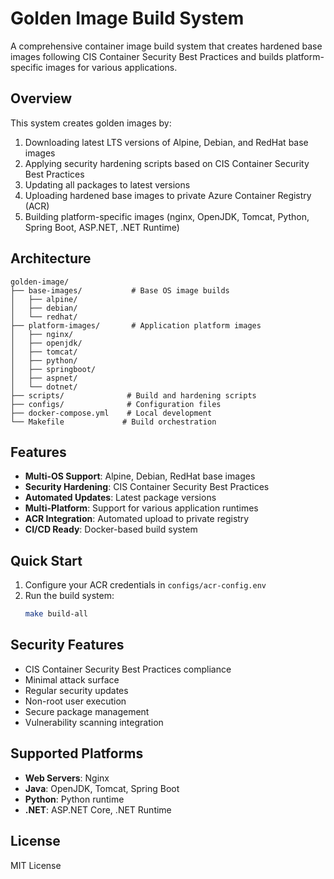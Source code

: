 # Golden Image Build System

A comprehensive container image build system that creates hardened base images following CIS Container Security Best Practices and builds platform-specific images for various applications.

## Overview

This system creates golden images by:
1. Downloading latest LTS versions of Alpine, Debian, and RedHat base images
2. Applying security hardening scripts based on CIS Container Security Best Practices
3. Updating all packages to latest versions
4. Uploading hardened base images to private Azure Container Registry (ACR)
5. Building platform-specific images (nginx, OpenJDK, Tomcat, Python, Spring Boot, ASP.NET, .NET Runtime)

## Architecture

```
golden-image/
├── base-images/           # Base OS image builds
│   ├── alpine/
│   ├── debian/
│   └── redhat/
├── platform-images/       # Application platform images
│   ├── nginx/
│   ├── openjdk/
│   ├── tomcat/
│   ├── python/
│   ├── springboot/
│   ├── aspnet/
│   └── dotnet/
├── scripts/              # Build and hardening scripts
├── configs/              # Configuration files
├── docker-compose.yml    # Local development
└── Makefile             # Build orchestration
```

## Features

- **Multi-OS Support**: Alpine, Debian, RedHat base images
- **Security Hardening**: CIS Container Security Best Practices
- **Automated Updates**: Latest package versions
- **Multi-Platform**: Support for various application runtimes
- **ACR Integration**: Automated upload to private registry
- **CI/CD Ready**: Docker-based build system

## Quick Start

1. Configure your ACR credentials in `configs/acr-config.env`
2. Run the build system:
   ```bash
   make build-all
   ```

## Security Features

- CIS Container Security Best Practices compliance
- Minimal attack surface
- Regular security updates
- Non-root user execution
- Secure package management
- Vulnerability scanning integration

## Supported Platforms

- **Web Servers**: Nginx
- **Java**: OpenJDK, Tomcat, Spring Boot
- **Python**: Python runtime
- **.NET**: ASP.NET Core, .NET Runtime

## License

MIT License